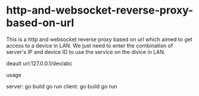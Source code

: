 # http-and-websocket-reverse-proxy-based-on-url
This is a http and websocket reverse proxy based on url which aimed to get access to a device in LAN. We just need to enter the combination of server's IP and device ID to use the service on the divice in LAN.

deault url:127.0.0.1/dev/abc

usage

server: go build go run
client: go build go run

